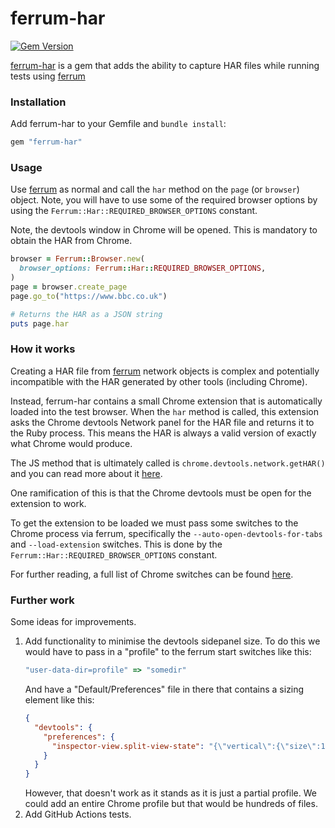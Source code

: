 ferrum-har
================

[![Gem Version](https://img.shields.io/gem/v/ferrum-har?color=green)](https://img.shields.io/gem/v/ferrum-har?color=green)

[ferrum-har](https://github.com/hlascelles/ferrum-har) is a gem that adds the ability to capture
HAR files while running tests using [ferrum](https://github.com/rubycdp/ferrum)

### Installation

Add ferrum-har to your Gemfile and `bundle install`:

```ruby
gem "ferrum-har"
```

### Usage

Use [ferrum](https://github.com/rubycdp/ferrum) as normal and call the `har` method on
the `page` (or `browser`) object. Note, you will have to use some of the required browser options
by using the `Ferrum::Har::REQUIRED_BROWSER_OPTIONS` constant. 

Note, the devtools window in Chrome will be opened. This is mandatory to obtain the HAR from Chrome.

```ruby
browser = Ferrum::Browser.new(
  browser_options: Ferrum::Har::REQUIRED_BROWSER_OPTIONS,
)
page = browser.create_page
page.go_to("https://www.bbc.co.uk")

# Returns the HAR as a JSON string
puts page.har
```

### How it works

Creating a HAR file from [ferrum](https://github.com/rubycdp/ferrum) network objects is complex and
potentially incompatible with the HAR generated
by other tools (including Chrome).

Instead, ferrum-har contains a small Chrome extension that
is automatically loaded into the test browser. When the `har` method is called, this extension
asks the Chrome devtools Network panel for the HAR file and returns it to the Ruby process. This 
means the HAR is always a valid version of exactly what Chrome would produce.

The JS method that is ultimately called is `chrome.devtools.network.getHAR()` and you can read more 
about it [here](https://developer.chrome.com/docs/extensions/reference/api/devtools/network#method-getHAR).

One ramification of this is that the Chrome devtools must be open for the extension to work.

To get the extension to be loaded we must pass some switches to the Chrome process via ferrum,
specifically the `--auto-open-devtools-for-tabs` and `--load-extension` switches. This is done
by the `Ferrum::Har::REQUIRED_BROWSER_OPTIONS` constant.

For further reading, a full list of Chrome switches can be found
[here](https://peter.sh/experiments/chromium-command-line-switches/).

### Further work

Some ideas for improvements.

1. Add functionality to minimise the devtools sidepanel size.
   To do this we would have to pass in a "profile" to the ferrum start switches like this:
   ```ruby
   "user-data-dir=profile" => "somedir"
   ```
   And have a "Default/Preferences" file in there that contains a sizing element like this:
   ```json
   {
     "devtools": {
       "preferences": {
         "inspector-view.split-view-state": "{\"vertical\":{\"size\":1},\"horizontal\":{\"size\":0}}"
       }
     }
   }
   ```
   However, that doesn't work as it stands as it is just a partial profile. We could add an entire
   Chrome profile but that would be hundreds of files.
2. Add GitHub Actions tests.
